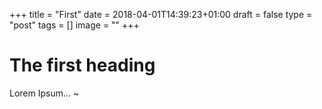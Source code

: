 +++
title = "First"
date = 2018-04-01T14:39:23+01:00
draft = false
type = "post"
tags = []
image = ""
+++

# The first heading

Lorem Ipsum...
~               
